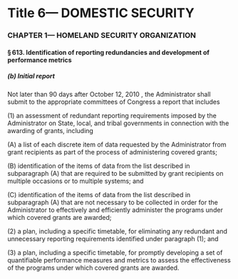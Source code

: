 
# Title 6— DOMESTIC SECURITY
### CHAPTER 1— HOMELAND SECURITY ORGANIZATION
#### § 613. Identification of reporting redundancies and development of performance metrics
##### (b) Initial report

Not later than 90 days after October 12, 2010 , the Administrator shall submit to the appropriate committees of Congress a report that includes

(1) an assessment of redundant reporting requirements imposed by the Administrator on State, local, and tribal governments in connection with the awarding of grants, including

(A) a list of each discrete item of data requested by the Administrator from grant recipients as part of the process of administering covered grants;

(B) identification of the items of data from the list described in subparagraph (A) that are required to be submitted by grant recipients on multiple occasions or to multiple systems; and

(C) identification of the items of data from the list described in subparagraph (A) that are not necessary to be collected in order for the Administrator to effectively and efficiently administer the programs under which covered grants are awarded;

(2) a plan, including a specific timetable, for eliminating any redundant and unnecessary reporting requirements identified under paragraph (1); and

(3) a plan, including a specific timetable, for promptly developing a set of quantifiable performance measures and metrics to assess the effectiveness of the programs under which covered grants are awarded.
